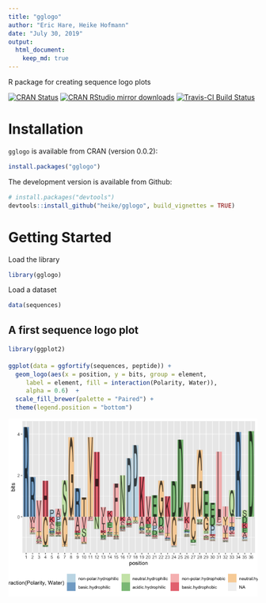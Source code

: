 ```yaml
---
title: "gglogo"
author: "Eric Hare, Heike Hofmann"
date: "July 30, 2019"
output: 
  html_document:
    keep_md: true
---
```




R package for creating sequence logo plots

[![CRAN Status](http://www.r-pkg.org/badges/version/gglogo)](https://cran.r-project.org/package=gglogo) [![CRAN RStudio mirror downloads](http://cranlogs.r-pkg.org/badges/gglogo)](http://www.r-pkg.org/pkg/gglogo) 
[![Travis-CI Build Status](https://travis-ci.org/heike/gglogo.svg?branch=master)](https://travis-ci.org/heike/gglogo)

# Installation

`gglogo` is available from CRAN (version 0.0.2):

```r
install.packages("gglogo")
```


The development version is available from Github:


```r
# install.packages("devtools")
devtools::install_github("heike/gglogo", build_vignettes = TRUE)
```

# Getting Started

Load the library


```r
library(gglogo)
```

Load a dataset


```r
data(sequences)
```

## A first sequence logo plot


```r
library(ggplot2)

ggplot(data = ggfortify(sequences, peptide)) +      
  geom_logo(aes(x = position, y = bits, group = element, 
     label = element, fill = interaction(Polarity, Water)),
     alpha = 0.6)  +
  scale_fill_brewer(palette = "Paired") +
  theme(legend.position = "bottom")
```

![](README_files/figure-html/unnamed-chunk-5-1.png)<!-- -->


